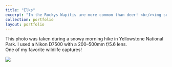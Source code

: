 ```yaml
---
title: "Elks"
excerpt: "In the Rockys Wapitis are more common than deer! <br/><img src='../images/DSC_2431.JPG'>"
collection: portfolio
layout: portfolio
---
```


This photo was taken during a snowy morning hike in Yellowstone National Park. I used a Nikon D7500 with a 200–500mm f/5.6 lens.  
One of my favorite wildlife captures!

<img src='{{ site.baseurl }}/images/DSC_2431.JPG'>